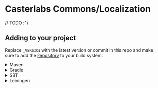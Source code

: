 # Casterlabs Commons/Localization

// TODO :^)

## Adding to your project

Replace `_VERSION` with the latest version or commit in this repo and make sure to add the [Repository](https://github.com/Casterlabs/Commons#Repository) to your build system.

<details>
  <summary>Maven</summary>
  
  ```xml
    <dependency>
        <groupId>co.casterlabs.Commons</groupId>
        <artifactId>Localization</artifactId>
        <version>_VERSION</version>
    </dependency>
  ```
</details>

<details>
  <summary>Gradle</summary>
  
  ```gradle
	dependencies {
        implementation 'co.casterlabs:Commons.Localization:_VERSION'
	}
  ```
</details>

<details>
  <summary>SBT</summary>
  
  ```
libraryDependencies += "co.casterlabs.Commons" % "Localization" % "_VERSION"
  ```
</details>

<details>
  <summary>Leiningen</summary>
  
  ```
:dependencies [[co.casterlabs.Commons/Localization "_VERSION"]]	
  ```
</details>

